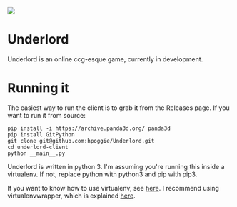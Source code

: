 ![](https://travis-ci.org/hpoggie/underlord-client.svg?branch=master)

# Underlord

Underlord is an online ccg-esque game, currently in development.

# Running it

The easiest way to run the client is to grab it from the Releases page. If you
want to run it from source:

```
pip install -i https://archive.panda3d.org/ panda3d
pip install GitPython
git clone git@github.com:hpoggie/Underlord.git
cd underlord-client
python __main__.py
```

Underlord is written in python 3. I'm assuming you're running this inside
a virtualenv. If not, replace python with python3 and pip with pip3.

If you want to know how to use virtualenv, see
[here](https://virtualenv.pypa.io/en/stable/). I recommend using
virtualenvwrapper, which is explained
[here](https://virtualenvwrapper.readthedocs.io/en/latest/).
